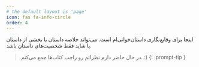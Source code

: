 ```yaml
---
# the default layout is 'page'
icon: fas fa-info-circle
order: 4
---
```



 اینجا برای وقایع‌نگاری داستان‌خوانی‌ام است. می‌تواند خلاصه داستان یا بخشی از داستان یا شاید فقط شخصیت‌های داستان باشد.

> در حال حاضر  دارم نظراتم رو راجب کتاب‌ها جمع می‌کنم. :)
{: .prompt-tip }
